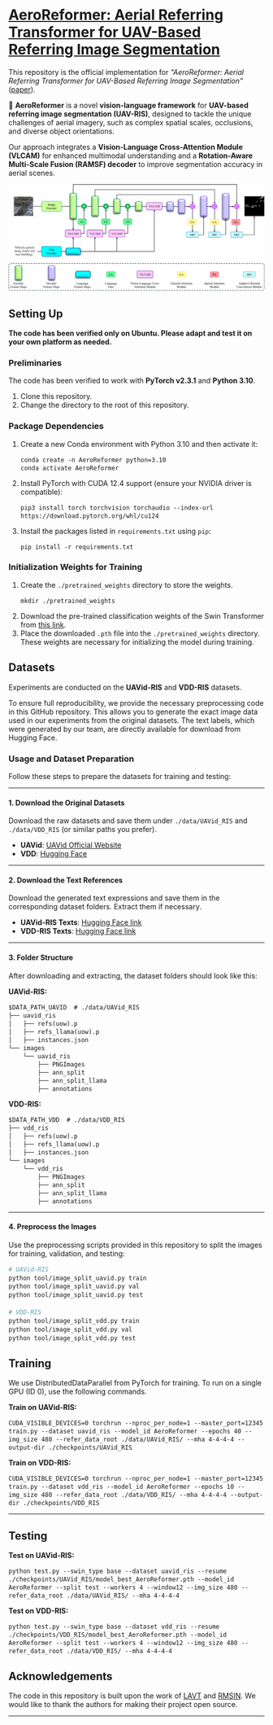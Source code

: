 
# [**AeroReformer: Aerial Referring Transformer for UAV-Based Referring Image Segmentation**](https://arxiv.org/pdf/2502.16680)

This repository is the official implementation for *"AeroReformer: Aerial Referring Transformer for UAV-Based Referring Image Segmentation"* ([paper](https://arxiv.org/pdf/2502.16680)).


🚀 **AeroReformer** is a novel **vision-language framework** for **UAV-based referring image segmentation (UAV-RIS)**, designed to tackle the unique challenges of aerial imagery, such as complex spatial scales, occlusions, and diverse object orientations.  

Our approach integrates a **Vision-Language Cross-Attention Module (VLCAM)** for enhanced multimodal understanding and a **Rotation-Aware Multi-Scale Fusion (RAMSF) decoder** to improve segmentation accuracy in aerial scenes.  

![AeroReformer Overview](https://github.com/lironui/AeroReformer/blob/main/AeroReformer.PNG)


## Setting Up

**The code has been verified only on Ubuntu. Please adapt and test it on your own platform as needed.**

### Preliminaries

The code has been verified to work with **PyTorch v2.3.1** and **Python 3.10**.

1.  Clone this repository.
2.  Change the directory to the root of this repository.

### Package Dependencies

1.  Create a new Conda environment with Python 3.10 and then activate it:

    ```shell
    conda create -n AeroReformer python=3.10
    conda activate AeroReformer
    ```

2.  Install PyTorch with CUDA 12.4 support (ensure your NVIDIA driver is compatible):

    ```shell
    pip3 install torch torchvision torchaudio --index-url https://download.pytorch.org/whl/cu124
    ```

3.  Install the packages listed in `requirements.txt` using `pip`:

    ```shell
    pip install -r requirements.txt
    ```

### Initialization Weights for Training

1.  Create the `./pretrained_weights` directory to store the weights.
    ```shell
    mkdir ./pretrained_weights
    ```
2.  Download the pre-trained classification weights of the Swin Transformer from [this link](https://github.com/SwinTransformer/storage/releases/download/v1.0.0/swin_base_patch4_window12_384_22k.pth).
3.  Place the downloaded `.pth` file into the `./pretrained_weights` directory. These weights are necessary for initializing the model during training.

## Datasets

Experiments are conducted on the **UAVid-RIS** and **VDD-RIS** datasets.

To ensure full reproducibility, we provide the necessary preprocessing code in this GitHub repository. This allows you to generate the exact image data used in our experiments from the original datasets. The text labels, which were generated by our team, are directly available for download from Hugging Face.

### Usage and Dataset Preparation

Follow these steps to prepare the datasets for training and testing:

---

#### 1. Download the Original Datasets

Download the raw datasets and save them under `./data/UAVid_RIS` and `./data/VDD_RIS` (or similar paths you prefer).

* **UAVid**: [UAVid Official Website](https://uavid.nl/)
* **VDD**: [Hugging Face](https://huggingface.co/datasets/RussRobin/VDD)

---

#### 2. Download the Text References

Download the generated text expressions and save them in the corresponding dataset folders. Extract them if necessary.

* **UAVid-RIS Texts**: [Hugging Face link](https://huggingface.co/datasets/lironui/UAVid-RIS)
* **VDD-RIS Texts**: [Hugging Face link](https://huggingface.co/datasets/lironui/VDD-RIS)

---

#### 3. Folder Structure

After downloading and extracting, the dataset folders should look like this:

**UAVid-RIS:**

```
$DATA_PATH_UAVID  # ./data/UAVid_RIS
├── uavid_ris
│   ├── refs(uow).p
│   ├── refs_llama(uow).p
│   ├── instances.json
└── images
    └── uavid_ris
        ├── PNGImages
        ├── ann_split
        ├── ann_split_llama
        ├── annotations
```

**VDD-RIS:**

```
$DATA_PATH_VDD  # ./data/VDD_RIS
├── vdd_ris
│   ├── refs(uow).p
│   ├── refs_llama(uow).p
│   ├── instances.json
└── images
    └── vdd_ris
        ├── PNGImages
        ├── ann_split
        ├── ann_split_llama
        ├── annotations
```

---

#### 4. Preprocess the Images

Use the preprocessing scripts provided in this repository to split the images for training, validation, and testing:

```bash
# UAVid-RIS
python tool/image_split_uavid.py train
python tool/image_split_uavid.py val
python tool/image_split_uavid.py test

# VDD-RIS
python tool/image_split_vdd.py train
python tool/image_split_vdd.py val
python tool/image_split_vdd.py test
```
        
## Training

We use DistributedDataParallel from PyTorch for training. To run on a single GPU (ID 0), use the following commands.

**Train on UAVid-RIS:**

```shell
CUDA_VISIBLE_DEVICES=0 torchrun --nproc_per_node=1 --master_port=12345 train.py --dataset uavid_ris --model_id AeroReformer --epochs 40 --img_size 480 --refer_data_root ./data/UAVid_RIS/ --mha 4-4-4-4 --output-dir ./checkpoints/UAVid_RIS
```

**Train on VDD-RIS:**

```shell
CUDA_VISIBLE_DEVICES=0 torchrun --nproc_per_node=1 --master_port=12345 train.py --dataset vdd_ris --model_id AeroReformer --epochs 10 --img_size 480 --refer_data_root ./data/VDD_RIS/ --mha 4-4-4-4 --output-dir ./checkpoints/VDD_RIS
```

-----

## Testing

**Test on UAVid-RIS:**

```shell
python test.py --swin_type base --dataset uavid_ris --resume ./checkpoints/UAVid_RIS/model_best_AeroReformer.pth --model_id AeroReformer --split test --workers 4 --window12 --img_size 480 --refer_data_root ./data/UAVid_RIS/ --mha 4-4-4-4
```

**Test on VDD-RIS:**

```shell
python test.py --swin_type base --dataset vdd_ris --resume ./checkpoints/VDD_RIS/model_best_AeroReformer.pth --model_id AeroReformer --split test --workers 4 --window12 --img_size 480 --refer_data_root ./data/VDD_RIS/ --mha 4-4-4-4
```

## Acknowledgements

The code in this repository is built upon the work of [LAVT](https://github.com/yz93/LAVT-RIS) and [RMSIN](https://github.com/Lsan2401/RMSIN). We would like to thank the authors for making their project open source.

---
